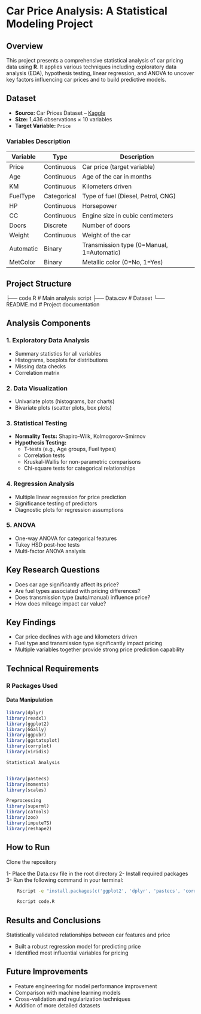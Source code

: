 # Car Price Analysis: A Statistical Modeling Project

## Overview
This project presents a comprehensive statistical analysis of car pricing data using **R**. It applies various techniques including exploratory data analysis (EDA), hypothesis testing, linear regression, and ANOVA to uncover key factors influencing car prices and to build predictive models.

## Dataset
- **Source:** Car Prices Dataset – [Kaggle](https://www.kaggle.com/)
- **Size:** 1,436 observations × 10 variables  
- **Target Variable:** `Price`

### Variables Description

| Variable   | Type       | Description                                      |
|------------|------------|--------------------------------------------------|
| Price      | Continuous | Car price (target variable)                     |
| Age        | Continuous | Age of the car in months                        |
| KM         | Continuous | Kilometers driven                               |
| FuelType   | Categorical| Type of fuel (Diesel, Petrol, CNG)              |
| HP         | Continuous | Horsepower                                      |
| CC         | Continuous | Engine size in cubic centimeters                |
| Doors      | Discrete   | Number of doors                                 |
| Weight     | Continuous | Weight of the car                               |
| Automatic  | Binary     | Transmission type (0=Manual, 1=Automatic)       |
| MetColor   | Binary     | Metallic color (0=No, 1=Yes)                    |

## Project Structure
├── code.R # Main analysis script
├── Data.csv # Dataset
└── README.md # Project documentation



## Analysis Components

### 1. Exploratory Data Analysis
- Summary statistics for all variables  
- Histograms, boxplots for distributions  
- Missing data checks  
- Correlation matrix  

### 2. Data Visualization
- Univariate plots (histograms, bar charts)  
- Bivariate plots (scatter plots, box plots)  

### 3. Statistical Testing
- **Normality Tests:** Shapiro-Wilk, Kolmogorov-Smirnov  
- **Hypothesis Testing:**
  - T-tests (e.g., Age groups, Fuel types)
  - Correlation tests  
  - Kruskal-Wallis for non-parametric comparisons  
  - Chi-square tests for categorical relationships  

### 4. Regression Analysis
- Multiple linear regression for price prediction  
- Significance testing of predictors  
- Diagnostic plots for regression assumptions  

### 5. ANOVA
- One-way ANOVA for categorical features  
- Tukey HSD post-hoc tests  
- Multi-factor ANOVA analysis  

## Key Research Questions
- Does car age significantly affect its price?  
- Are fuel types associated with pricing differences?  
- Does transmission type (auto/manual) influence price?  
- How does mileage impact car value?

## Key Findings
- Car price declines with age and kilometers driven  
- Fuel type and transmission type significantly impact pricing  
- Multiple variables together provide strong price prediction capability  

## Technical Requirements

### R Packages Used

#### Data Manipulation
```r
library(dplyr)
library(readxl)
library(ggplot2)
library(GGally)
library(ggpubr)
library(ggstatsplot)
library(corrplot)
library(viridis)
```

```r
Statistical Analysis


library(pastecs)
library(moments)
library(scales)
```

```r
Preprocessing
library(superml)
library(caTools)
library(zoo)
library(imputeTS)
library(reshape2)
```
## How to Run
Clone the repository

1- Place the Data.csv file in the root directory
2- Install required packages
3- Run the following command in your terminal:
```bash
    Rscript -e "install.packages(c('ggplot2', 'dplyr', 'pastecs', 'corrplot', 'GGally', 'ggpubr', 'scales', 'moments', 'ggstatsplot', 'superml', 'readxl', 'zoo', 'imputeTS', 'reshape2', 'viridis', 'caTools'))"

  ```

```bash
    Rscript code.R
```

## Results and Conclusions

Statistically validated relationships between car features and price
* Built a robust regression model for predicting price
* Identified most influential variables for pricing

## Future Improvements
* Feature engineering for model performance improvement
* Comparison with machine learning models
* Cross-validation and regularization techniques
* Addition of more detailed datasets
